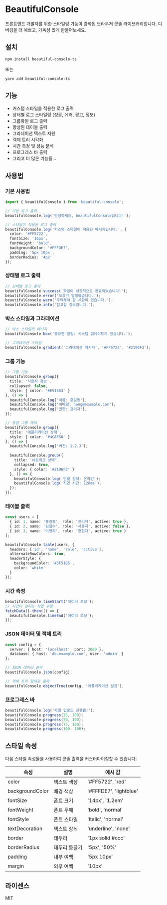 # BeautifulConsole

프론트엔드 개발자를 위한 스타일링 기능이 강화된 브라우저 콘솔 라이브러리입니다. 디버깅을 더 예쁘고, 가독성 있게 만들어보세요.

## 설치

```bash
npm install beautiful-console-ts
```

또는

```bash
yarn add beautiful-console-ts
```

## 기능

- 커스텀 스타일을 적용한 로그 출력
- 상태별 로그 스타일링 (성공, 에러, 경고, 정보)
- 그룹화된 로그 출력
- 향상된 테이블 출력
- 그라데이션 텍스트 지원
- 객체 트리 시각화
- 시간 측정 및 성능 분석
- 프로그레스 바 출력
- 그리고 더 많은 기능들...

## 사용법

### 기본 사용법

```typescript
import { beautifulConsole } from 'beautiful-console';

// 기본 로그 출력
beautifulConsole.log('안녕하세요, beautifulConsole입니다!');

// 스타일이 적용된 로그 출력
beautifulConsole.log('커스텀 스타일이 적용된 메시지입니다.', {
  color: '#FF5722',
  fontSize: '16px',
  fontWeight: 'bold',
  backgroundColor: '#FFFDE7',
  padding: '5px 10px',
  borderRadius: '4px'
});
```

### 상태별 로그 출력

```typescript
// 상태별 로그 출력
beautifulConsole.success('작업이 성공적으로 완료되었습니다!');
beautifulConsole.error('오류가 발생했습니다.');
beautifulConsole.warn('주의해야 할 사항이 있습니다.');
beautifulConsole.info('참고할 정보입니다.');
```

### 박스 스타일과 그라데이션

```typescript
// 박스 스타일의 메시지
beautifulConsole.box('중요한 알림: 시스템 업데이트가 있습니다.');

// 그라데이션 스타일
beautifulConsole.gradient('그라데이션 메시지', '#FF5722', '#2196F3');
```

### 그룹 기능

```typescript
// 그룹 기능
beautifulConsole.group({
  title: '사용자 정보',
  collapsed: false,
  style: { color: '#E91E63' }
}, () => {
  beautifulConsole.log('이름: 홍길동');
  beautifulConsole.log('이메일: hong@example.com');
  beautifulConsole.log('권한: 관리자');
});

// 중첩 그룹 예제
beautifulConsole.group({
  title: '애플리케이션 상태',
  style: { color: '#4CAF50' }
}, () => {
  beautifulConsole.log('버전: 1.2.3');
  
  beautifulConsole.group({
    title: '네트워크 상태',
    collapsed: true,
    style: { color: '#2196F3' }
  }, () => {
    beautifulConsole.log('연결 상태: 온라인');
    beautifulConsole.log('지연 시간: 120ms');
  });
});
```

### 테이블 출력

```typescript
const users = [
  { id: 1, name: '홍길동', role: '관리자', active: true },
  { id: 2, name: '김철수', role: '사용자', active: false },
  { id: 3, name: '이영희', role: '편집자', active: true }
];

beautifulConsole.table(users, {
  headers: ['id', 'name', 'role', 'active'],
  alternateRowColors: true,
  headerStyle: {
    backgroundColor: '#3F51B5',
    color: 'white'
  }
});
```

### 시간 측정

```typescript
beautifulConsole.timeStart('데이터 로딩');
// 시간이 걸리는 작업 수행
fetchData().then(() => {
  beautifulConsole.timeEnd('데이터 로딩');
});
```

### JSON 데이터 및 객체 트리

```typescript
const config = {
  server: { host: 'localhost', port: 3000 },
  database: { host: 'db.example.com', user: 'admin' }
};

// JSON 데이터 출력
beautifulConsole.json(config);

// 객체 트리 형태로 출력
beautifulConsole.objectTree(config, '애플리케이션 설정');
```

### 프로그레스 바

```typescript
beautifulConsole.log('파일 업로드 진행률:');
beautifulConsole.progress(25, 100);
beautifulConsole.progress(50, 100);
beautifulConsole.progress(75, 100);
beautifulConsole.progress(100, 100);
```

## 스타일 속성

다음 스타일 속성들을 사용하여 콘솔 출력을 커스터마이징할 수 있습니다:

| 속성 | 설명 | 예시 값 |
|------|------|---------|
| color | 텍스트 색상 | '#FF5722', 'red' |
| backgroundColor | 배경 색상 | '#FFFDE7', 'lightblue' |
| fontSize | 폰트 크기 | '14px', '1.2em' |
| fontWeight | 폰트 두께 | 'bold', 'normal' |
| fontStyle | 폰트 스타일 | 'italic', 'normal' |
| textDecoration | 텍스트 장식 | 'underline', 'none' |
| border | 테두리 | '1px solid #ccc' |
| borderRadius | 테두리 둥글기 | '5px', '50%' |
| padding | 내부 여백 | '5px 10px' |
| margin | 외부 여백 | '10px' |

## 라이센스

MIT